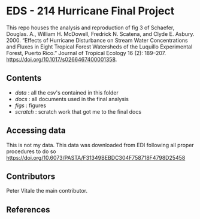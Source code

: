 # EDS - 214 Hurricane Final Project

This repo houses the analysis and reproduction of fig 3 of Schaefer, Douglas. A., William H. McDowell, Fredrick N. Scatena, and Clyde E. Asbury. 2000. “Effects of Hurricane Disturbance on Stream Water Concentrations and Fluxes in Eight Tropical Forest Watersheds of the Luquillo Experimental Forest, Puerto Rico.” Journal of Tropical Ecology 16 (2): 189–207. <https://doi.org/10.1017/s0266467400001358>.

## Contents ##
-  *data* : all the csv's contained in this folder
-  *docs* : all documents used in the final analysis
-  *figs* : figures 
-  *scratch* : scratch work that got me to the final docs

## Accessing data ##
This is not my data. This data was downloaded from EDI following all proper procedures to do so <https://doi.org/10.6073/PASTA/F31349BEBDC304F758718F4798D25458>

## Contributors ##
Peter Vitale the main contributor. 

## References ## 
